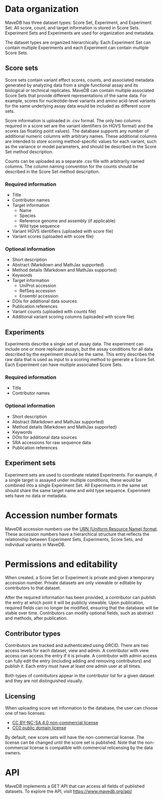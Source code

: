 # Data organization
MaveDB has three dataset types: Score Set, Experiment, and Experiment Set. All 
score, count, and target information is stored in Score Sets. Experiment Sets 
and Experiments are used for organization and metadata. 

The dataset types are organized hierarchically. Each Experiment Set can contain 
multiple Experiments and each Experiment can contain multiple Score Sets.

## Score sets

Score sets contain variant effect scores, counts, and associated metadata 
generated by analyzing data from a single functional assay and its biological 
or technical replicates. MaveDB can contain multiple associated Score Sets that 
provide different representations of the same data. For example, scores for 
nucleotide-level variants and amino acid-level variants for the same underlying 
assay data would be included as different score sets.

Score information is uploaded in .csv format. The only two columns required in 
a score set are the variant identifiers (in HGVS format) and the scores (as 
floating point values). The database supports any number of additional numeric 
columns with arbitrary names. These additional columns are intended to store 
scoring method-specific values for each variant, such as the variance or model 
parameters, and should be described in the Score Set method description.

Counts can be uploaded as a separate .csv file with arbitrarily named columns. 
The column naming convention for the counts should be described in the Score 
Set method description.

### Required information

* Title
* Contributor names
* Target information
    * Name
    * Species
    * Reference genome and assembly (if applicable)
    * Wild type sequence
* Variant HGVS identifiers (uploaded with score file)
* Variant scores (uploaded with score file)

### Optional information

* Short description
* Abstract (Markdown and MathJax supported)
* Method details (Markdown and MathJax supported)
* Keywords
* Target information
    * UniProt accession
    * RefSeq accession
    * Ensembl accession
* DOIs for additional data sources
* Publication references
* Variant counts (uploaded with counts file)
* Additional variant scoring columns (uploaded with score file)

## Experiments

Experiments describe a single set of assay data. The experiment can include one 
or more replicate assays, but the assay conditions for all data described by 
the experiment should be the same. This entry describes the raw data that is 
used as input to a scoring method to generate a Score Set. Each Experiment can 
have multiple associated Score Sets.

### Required information

* Title
* Contributor names

### Optional information

* Short description
* Abstract (Markdown and MathJax supported)
* Method details (Markdown and MathJax supported)
* Keywords
* DOIs for additional data sources
* SRA accessions for raw sequence data
* Publication references

## Experiment sets

Experiment sets are used to coordinate related Experiments. For example, if a 
single target is assayed under multiple conditions, these would be combined 
into a single Experiment Set. All Experiments in the same set should share the 
same target name and wild type sequence. Experiment sets have no data or 
metadata.

# Accession number formats

MaveDB accession numbers use the 
[URN (Uniform Resource Name) format](https://tools.ietf.org/html/rfc8141). 
These accession numbers have a hierarchical structure that reflects the 
relationship between Experiment Sets, Experiments, Score Sets, and individual 
variants in MaveDB.

# Permissions and editability

When created, a Score Set or Experiment is private and given a temporary 
accession number. Private datasets are only viewable or editable by 
contributors to that dataset. 

After the required information has been provided, 
a contributor can publish the entry at which point it will be publicly 
viewable. Upon publication, required fields can no longer be modified, ensuring 
that the database will be stable over time. Contributors can modify optional 
fields, such as abstract and methods, after publication.

## Contributor types

Contributors are tracked and authenticated using ORCID. There are two access 
levels for each dataset, view and admin. A contributor with view access can 
access the entry if it is private. A contributor with admin access can fully 
edit the entry (including adding and removing contributors) and publish it. 
Each entry must have at least one admin user at all times.

Both types of contributors appear in the contributor list for a given dataset 
and they are not distinguished visually.

## Licensing

When uploading score set information to the database, the user can choose one 
of two licenses:

* [CC BY-NC-SA 4.0 non-commercial license](https://creativecommons.org/licenses/by-nc-sa/4.0/)
* [CC0 public domain license](https://creativecommons.org/licenses/cc0)

By default, new score sets will have the non-commercial license. The license 
can be changed until the score set is published. Note that the non-commercial 
license is compatible with commercial relicensing by the data owners.

# API

MaveDB implements a GET API that can access all fields of published datasets.
To explore the API, visit https://www.mavedb.org/api/
